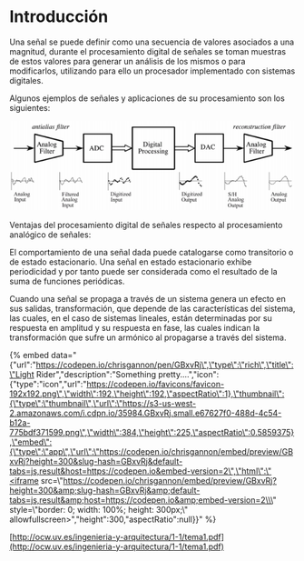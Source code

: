 # Introducción

Una señal se puede definir como una secuencia de valores asociados a una magnitud, durante el procesamiento digital de señales se toman muestras de estos valores para generar un análisis de los mismos o para modificarlos, utilizando para ello un procesador implementado con sistemas digitales.

Algunos ejemplos de señales y aplicaciones de su procesamiento son los siguientes:

![The Scientish and Engineer&#x2019;s Guide to Digital Signal Processing. SW Smith.](.gitbook/assets/image.png)

Ventajas del procesamiento digital de señales respecto al procesamiento analógico de señales:

El comportamiento de una señal dada puede catalogarse como transitorio o de estado estacionario. Una señal en estado estacionario exhibe periodicidad y por tanto puede ser considerada como el resultado de la suma de funciones periódicas.

Cuando una señal se propaga a través de un sistema genera un efecto en sus salidas, transformación, que depende de las características del sistema, las cuales, en el caso de sistemas lineales, están determinadas por su respuesta en amplitud y su respuesta en fase, las cuales indican la transformación que sufre un armónico al propagarse a través del sistema.

{% embed data="{\"url\":\"https://codepen.io/chrisgannon/pen/GBxvRj\",\"type\":\"rich\",\"title\":\"Light Rider\",\"description\":\"Something pretty....\",\"icon\":{\"type\":\"icon\",\"url\":\"https://codepen.io/favicons/favicon-192x192.png\",\"width\":192,\"height\":192,\"aspectRatio\":1},\"thumbnail\":{\"type\":\"thumbnail\",\"url\":\"https://s3-us-west-2.amazonaws.com/i.cdpn.io/35984.GBxvRj.small.e67627f0-488d-4c54-b12a-775bdf371599.png\",\"width\":384,\"height\":225,\"aspectRatio\":0.5859375},\"embed\":{\"type\":\"app\",\"url\":\"https://codepen.io/chrisgannon/embed/preview/GBxvRj?height=300&slug-hash=GBxvRj&default-tabs=js,result&host=https://codepen.io&embed-version=2\",\"html\":\"<iframe src=\\\"https://codepen.io/chrisgannon/embed/preview/GBxvRj?height=300&amp;slug-hash=GBxvRj&amp;default-tabs=js,result&amp;host=https://codepen.io&amp;embed-version=2\\\" style=\\\"border: 0; width: 100%; height: 300px;\\\" allowfullscreen></iframe>\",\"height\":300,\"aspectRatio\":null}}" %}

[http://ocw.uv.es/ingenieria-y-arquitectura/1-1/tema1.pdf](http://ocw.uv.es/ingenieria-y-arquitectura/1-1/tema1.pdf)

